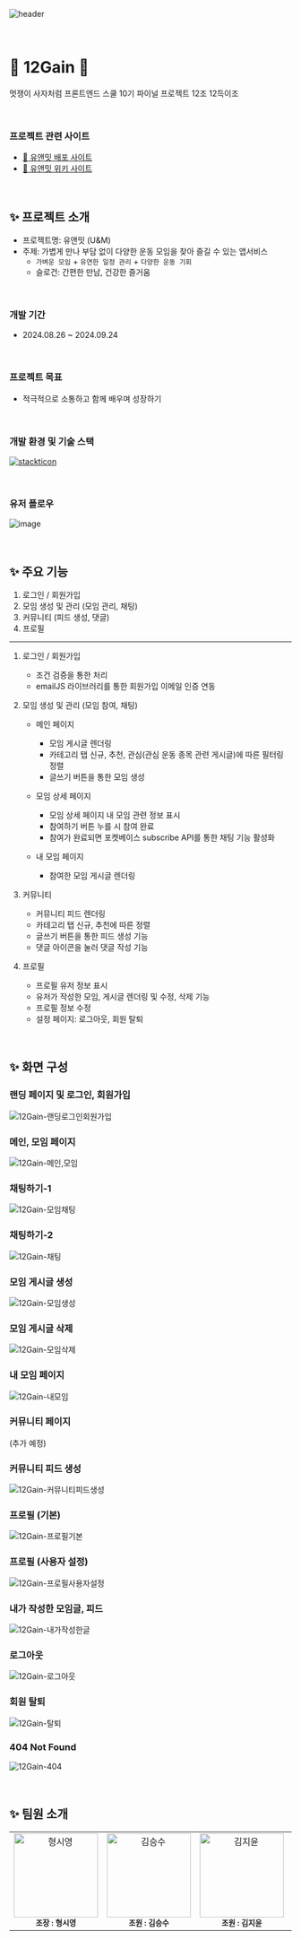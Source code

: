 ![header](https://capsule-render.vercel.app/api?type=Waving&color=6738ff&height=230&section=header&text=유앤밋&fontSize=84&fontColor=f0ebff&animation=fadeIn)

<br/>

# 🏃 12Gain 🏃

멋쟁이 사자처럼 프론트엔드 스쿨 10기 파이널 프로젝트 12조 12득이조

<br/>

### 프로젝트 관련 사이트

- [💁 유앤밋 배포 사이트 ](https://uandmeet.netlify.app/)
- [📖 유앤밋 위키 사이트 ](https://github.com/FRONTENDSCHOOL10/12Gain/wiki)

<br/>

## ✨ 프로젝트 소개

- 프로젝트명: 유앤밋 (U&M)
- 주제: 가볍게 만나 부담 없이 다양한 운동 모임을 찾아 즐길 수 있는 앱서비스
  - `가벼운 모임` + `유연한 일정 관리` + `다양한 운동 기회`
  - 슬로건: 간편한 만남, 건강한 즐거움

<br/>

### 개발 기간

- 2024.08.26 ~ 2024.09.24

<br/>

### 프로젝트 목표

- 적극적으로 소통하고 함께 배우며 성장하기

<br/>

### 개발 환경 및 기술 스택

[![stackticon](https://firebasestorage.googleapis.com/v0/b/stackticon-81399.appspot.com/o/images%2F1727054827993?alt=media&token=ac2dcf94-b411-453d-a309-7bb224fb3478)](https://github.com/msdio/stackticon)

<br/>

### 유저 플로우
![image](https://github.com/user-attachments/assets/50a0e73d-6a9f-42a9-ba86-09d9fd610647)

<br/>

## ✨ 주요 기능

1. 로그인 / 회원가입
2. 모임 생성 및 관리 (모임 관리, 채팅)
3. 커뮤니티 (피드 생성, 댓글)
4. 프로필

---

1. 로그인 / 회원가입
      
    - 조건 검증을 통한 처리
    - emailJS 라이브러리를 통한 회원가입 이메일 인증 연동

2. 모임 생성 및 관리 (모임 참여, 채팅)

    - 메인 페이지
        - 모임 게시글 렌더링
        - 카테고리 탭 신규, 추천, 관심(관심 운동 종목 관련 게시글)에 따른 필터링 정렬
        - 글쓰기 버튼을 통한 모임 생성
       
    - 모임 상세 페이지
        - 모임 상세 페이지 내 모임 관련 정보 표시
        - 참여하기 버튼 누를 시 참여 완료
        - 참여가 완료되면 포켓베이스 subscribe API를 통한 채팅 기능 활성화

    - 내 모임 페이지
        - 참여한 모임 게시글 렌더링

3. 커뮤니티

    - 커뮤니티 피드 렌더링
    - 카테고리 탭 신규, 추천에 따른 정렬
    - 글쓰기 버튼을 통한 피드 생성 기능
    - 댓글 아이콘을 눌러 댓글 작성 기능

4. 프로필

    - 프로필 유저 정보 표시
    - 유저가 작성한 모임, 게시글 렌더링 및 수정, 삭제 기능
    - 프로필 정보 수정
    - 설정 페이지: 로그아웃, 회원 탈퇴

<br/>

## ✨ 화면 구성


### 랜딩 페이지 및 로그인, 회원가입
![12Gain-랜딩로그인회원가입](https://github.com/user-attachments/assets/a3caeb51-3fc1-4555-af9d-4768245dfb7d)

### 메인, 모임 페이지
![12Gain-메인,모임](https://github.com/user-attachments/assets/e301ec80-bc04-4165-80cd-8438c1ae02a7)

### 채팅하기-1
![12Gain-모임채팅](https://github.com/user-attachments/assets/11c44839-40ae-4bc9-9bcd-834e7b327874)

### 채팅하기-2
![12Gain-채팅](https://github.com/user-attachments/assets/52dbdb09-c6c4-4640-b9c2-9a7cf9f7ba5b)

### 모임 게시글 생성
![12Gain-모임생성](https://github.com/user-attachments/assets/8bf9ac7b-66fc-4572-9df1-b74e0e292b19)

### 모임 게시글 삭제
![12Gain-모임삭제](https://github.com/user-attachments/assets/ef34c55c-4a94-4b88-bd20-f026a200ad73)

### 내 모임 페이지
![12Gain-내모임](https://github.com/user-attachments/assets/f4d7a672-f1e7-4509-92be-01e2c2d349f3)

### 커뮤니티 페이지
(추가 예정)

### 커뮤니티 피드 생성
![12Gain-커뮤니티피드생성](https://github.com/user-attachments/assets/6350af8c-fc24-47bb-b807-fcc2d4ca3774)

### 프로필 (기본)
![12Gain-프로필기본](https://github.com/user-attachments/assets/9665ae78-dfee-4891-9d89-9b4d6abd77a2)

### 프로필 (사용자 설정)
![12Gain-프로필사용자설정](https://github.com/user-attachments/assets/fed10372-5b84-4b77-b7e3-8ca52895ab45)

### 내가 작성한 모임글, 피드
![12Gain-내가작성한글](https://github.com/user-attachments/assets/59caede4-85e3-4c78-8ad0-38e4be0b5ee5)

### 로그아웃
![12Gain-로그아웃](https://github.com/user-attachments/assets/3c62d495-689d-4a42-956a-0b8d2eed2337)

### 회원 탈퇴
![12Gain-탈퇴](https://github.com/user-attachments/assets/d40f4bf9-967a-49ac-9d0b-b03c76f4aba7)

### 404 Not Found
![12Gain-404](https://github.com/user-attachments/assets/b9634ec8-fc92-4463-a44a-53ec5894e2fa)


<br/>

## ✨ 팀원 소개

<table>
  <tbody>
    <tr>
<td align="center"><a href="https://github.com/hyoungsiyoung">
<img src="https://avatars.githubusercontent.com/u/148939130?v=4" width="150," alt="형시영" >
</a><br/><sub><b>조장 : 형시영</b></sub></a><br /></td>

<td align="center"><a href="https://github.com/seungsu-K">
<img src="https://avatars.githubusercontent.com/u/153834323?v=4" width="150," alt="김승수" >
</a><br/><sub><b>조원 : 김승수</b></sub></a><br /></td>

<td align="center"><a href="https://github.com/Yooniverse42">
<img src="https://avatars.githubusercontent.com/u/162732401?v=4" width="150," alt="김지윤" >
</a><br/><sub><b>조원 : 김지윤</b></sub></a><br /></td>

<td align="center"><a href="https://github.com/soyeonpaark">
<img src="https://github.com/user-attachments/assets/7fdb393b-3438-4453-a977-705ba39001b3" width="150," alt="박소연" >
</a><br/><sub><b>조원 : 박소연</b></sub></a><br /></td>
    </tr>
  </tbody>
</table>
